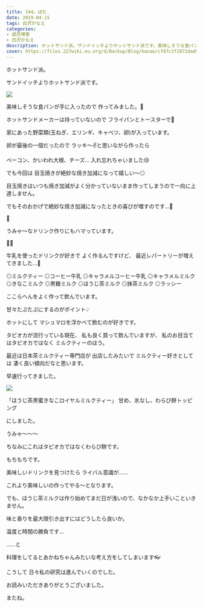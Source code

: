 ```yaml
---
title: 144。ぽむ
date: 2019-04-15
tags: 白沢かなえ
categories: 
- 成员博客
- 白沢かなえ
description: ホットサンド派。サンドイッチよりホットサンド派です。美味しそうな食パンが手に入ったので作ってみました。🍳...
cover: https://files.227wiki.eu.org/d/Backup/Blog/kanae/cf87c2f2872dad938a79d5cd336b3.jpg 
---
```













ホットサンド派。











サンドイッチよりホットサンド派です。










![](https://files.227wiki.eu.org/d/Backup/Blog/kanae/cf87c2f2872dad938a79d5cd336b3.jpg)











美味しそうな食パンが手に入ったので
作ってみました。🍳




ホットサンドメーカーは持っていないので
フライパンとトースターで🍳













家にあった野菜類(玉ねぎ、エリンギ、キャベツ、卵)が入っています。






卵が最後の一個だったので
ラッキ〜✌️と思いながら作ったら




ベーコン、かいわれ大根、チーズ…
入れ忘れちゃいました😢









でも今回は
目玉焼きが絶妙な焼き加減になって嬉しい〜◎






目玉焼きはいつも焼き加減がよく分かっていないまま作ってしまうので一向に上達しません。





でもそのおかげで絶妙な焼き加減になったときの喜びが増すのです…🌸














🥚














うみゃ〜なドリンク作りにもハマっています。












🐄🥛















牛乳を使ったドリンクが好きで
よく作るんですけど、
最近レパートリーが増えてきました…🐄





◎ミルクティー
◎コーヒー牛乳
◎キャラメルコーヒー牛乳
◎キャラメルミルク
◎きなこミルク
◎黒糖ミルク
◎ほうじ茶ミルク
◎抹茶ミルク
◎ラッシー





ここらへんをよく作って飲んでいます。




甘々たぷたぷにするのがポイント💡



ホットにして
マシュマロを浮かべて飲むのが好きです。








タピオカが流行っている現在、
私も良く買って飲んでいますが、
私のお目当てはタピオカではなく
ミルクティーのほう。













最近は日本茶ミルクティー専門店が
出店したみたいで
ミルクティー好きとしては
凄く良い傾向だなと思います。


早速行ってきました。


![](https://files.227wiki.eu.org/d/Backup/Blog/kanae/cf87c2f2872dad938a79d5cd336b3-01.jpg)












「ほうじ茶黒蜜きなこロイヤルミルクティー」
甘め、氷なし、わらび餅トッピング

にしました。








うみゃ〜〜〜






ちなみにこれはタピオカではなくわらび餅です。




もちもちです。



















美味しいドリンクを見つけたら
ライバル意識が……





これより美味しいの作ってやる〜となります。

















でも、ほうじ茶ミルクは作り始めてまだ日が浅いので、なかなか上手いこといきません。









味と香りを最大限引き出すにはどうしたら良いか。








温度と時間の勝負です…














……と

料理をしてるとあかねちゃんみたいな考え方をしてしまいます👓










こうして
日々私の研究は進んでいくのでした。





















お読みいただきありがとうございました。


またね。


